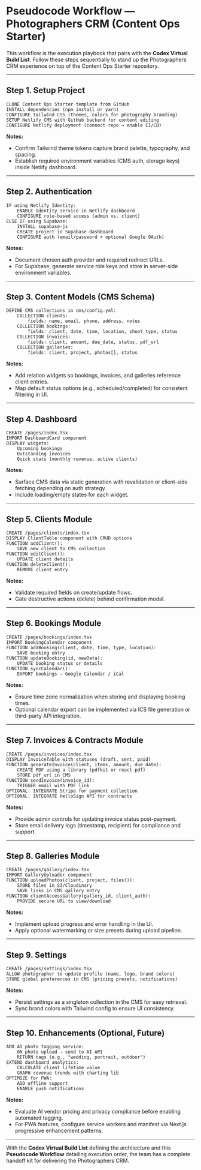 # Pseudocode Workflow — Photographers CRM (Content Ops Starter)

This workflow is the execution playbook that pairs with the **Codex Virtual Build List**. Follow these steps sequentially to stand up the Photographers CRM experience on top of the Content Ops Starter repository.

---

## Step 1. Setup Project

```pseudo
CLONE Content Ops Starter template from GitHub
INSTALL dependencies (npm install or yarn)
CONFIGURE Tailwind CSS (themes, colors for photography branding)
SETUP Netlify CMS with GitHub backend for content editing
CONFIGURE Netlify deployment (connect repo → enable CI/CD)
```

**Notes:**
- Confirm Tailwind theme tokens capture brand palette, typography, and spacing.
- Establish required environment variables (CMS auth, storage keys) inside Netlify dashboard.

---

## Step 2. Authentication

```pseudo
IF using Netlify Identity:
    ENABLE Identity service in Netlify dashboard
    CONFIGURE role-based access (admin vs. client)
ELSE IF using Supabase:
    INSTALL supabase-js
    CREATE project in Supabase dashboard
    CONFIGURE auth (email/password + optional Google OAuth)
```

**Notes:**
- Document chosen auth provider and required redirect URLs.
- For Supabase, generate service role keys and store in server-side environment variables.

---

## Step 3. Content Models (CMS Schema)

```pseudo
DEFINE CMS collections in cms/config.yml:
    COLLECTION clients:
        fields: name, email, phone, address, notes
    COLLECTION bookings:
        fields: client, date, time, location, shoot_type, status
    COLLECTION invoices:
        fields: client, amount, due_date, status, pdf_url
    COLLECTION galleries:
        fields: client, project, photos[], status
```

**Notes:**
- Add relation widgets so bookings, invoices, and galleries reference client entries.
- Map default status options (e.g., scheduled/completed) for consistent filtering in UI.

---

## Step 4. Dashboard

```pseudo
CREATE /pages/index.tsx
IMPORT DashboardCard component
DISPLAY widgets:
    Upcoming bookings
    Outstanding invoices
    Quick stats (monthly revenue, active clients)
```

**Notes:**
- Surface CMS data via static generation with revalidation or client-side fetching depending on auth strategy.
- Include loading/empty states for each widget.

---

## Step 5. Clients Module

```pseudo
CREATE /pages/clients/index.tsx
DISPLAY ClientTable component with CRUD options
FUNCTION addClient():
    SAVE new client to CMS collection
FUNCTION editClient():
    UPDATE client details
FUNCTION deleteClient():
    REMOVE client entry
```

**Notes:**
- Validate required fields on create/update flows.
- Gate destructive actions (delete) behind confirmation modal.

---

## Step 6. Bookings Module

```pseudo
CREATE /pages/bookings/index.tsx
IMPORT BookingCalendar component
FUNCTION addBooking(client, date, time, type, location):
    SAVE booking entry
FUNCTION updateBooking(id, newData):
    UPDATE booking status or details
FUNCTION syncCalendar():
    EXPORT bookings → Google Calendar / iCal
```

**Notes:**
- Ensure time zone normalization when storing and displaying booking times.
- Optional calendar export can be implemented via ICS file generation or third-party API integration.

---

## Step 7. Invoices & Contracts Module

```pseudo
CREATE /pages/invoices/index.tsx
DISPLAY InvoiceTable with statuses (draft, sent, paid)
FUNCTION generateInvoice(client, items, amount, due_date):
    CREATE PDF using a library (pdfkit or react-pdf)
    STORE pdf_url in CMS
FUNCTION sendInvoice(invoice_id):
    TRIGGER email with PDF link
OPTIONAL: INTEGRATE Stripe for payment collection
OPTIONAL: INTEGRATE HelloSign API for contracts
```

**Notes:**
- Provide admin controls for updating invoice status post-payment.
- Store email delivery logs (timestamp, recipient) for compliance and support.

---

## Step 8. Galleries Module

```pseudo
CREATE /pages/gallery/index.tsx
IMPORT GalleryUploader component
FUNCTION uploadPhotos(client, project, files()):
    STORE files in S3/Cloudinary
    SAVE links in CMS gallery entry
FUNCTION clientAccessGallery(gallery_id, client_auth):
    PROVIDE secure URL to view/download
```

**Notes:**
- Implement upload progress and error handling in the UI.
- Apply optional watermarking or size presets during upload pipeline.

---

## Step 9. Settings

```pseudo
CREATE /pages/settings/index.tsx
ALLOW photographer to update profile (name, logo, brand colors)
STORE global preferences in CMS (pricing presets, notifications)
```

**Notes:**
- Persist settings as a singleton collection in the CMS for easy retrieval.
- Sync brand colors with Tailwind config to ensure UI consistency.

---

## Step 10. Enhancements (Optional, Future)

```pseudo
ADD AI photo tagging service:
    ON photo upload → send to AI API
    RETURN tags (e.g., "wedding, portrait, outdoor")
EXTEND dashboard analytics:
    CALCULATE client lifetime value
    GRAPH revenue trends with charting lib
OPTIMIZE for PWA:
    ADD offline support
    ENABLE push notifications
```

**Notes:**
- Evaluate AI vendor pricing and privacy compliance before enabling automated tagging.
- For PWA features, configure service workers and manifest via Next.js progressive enhancement patterns.

---

With the **Codex Virtual Build List** defining the architecture and this **Pseudocode Workflow** detailing execution order, the team has a complete handoff kit for delivering the Photographers CRM.
